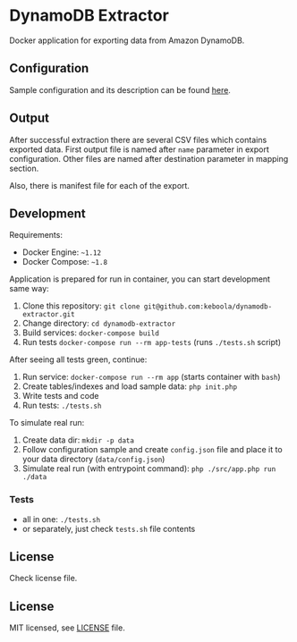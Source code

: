 # DynamoDB Extractor

Docker application for exporting data from Amazon DynamoDB.

## Configuration

Sample configuration and its description can be found [here](/CONFIG.md).

## Output

After successful extraction there are several CSV files which contains exported data. First output
file is named after `name` parameter in export configuration. Other files are named after destination
parameter in mapping section.

Also, there is manifest file for each of the export.

## Development

Requirements:

- Docker Engine: `~1.12`
- Docker Compose: `~1.8`

Application is prepared for run in container, you can start development same way:

1. Clone this repository: `git clone git@github.com:keboola/dynamodb-extractor.git`
2. Change directory: `cd dynamodb-extractor`
3. Build services: `docker-compose build`
4. Run tests `docker-compose run --rm app-tests` (runs `./tests.sh` script)

After seeing all tests green, continue:

1. Run service: `docker-compose run --rm app` (starts container with `bash`)
2. Create tables/indexes and load sample data: `php init.php`
3. Write tests and code
4. Run tests: `./tests.sh`

To simulate real run:

1. Create data dir: `mkdir -p data`
2. Follow configuration sample and create `config.json` file and place it to your data directory (`data/config.json`)
3. Simulate real run (with entrypoint command): `php ./src/app.php run ./data`

### Tests

- all in one: `./tests.sh`
- or separately, just check `tests.sh` file contents

## License

Check license file.

## License

MIT licensed, see [LICENSE](./LICENSE) file.
